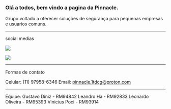 ### Olá a todos, bem vindo a pagina da Pinnacle.

Grupo voltado a oferecer soluções de segurança para pequenas empresas e usuarios comuns.

----------------------------------------------------------------------------------------------------------------------------------------------------------------

social medias

 <a href="https://www.linkedin.com/in/vinicius-angelo-poci-003923232/" target="_blank"><img src="https://img.shields.io/badge/LinkedIn-0077B5?style=for-the-badge&logo=linkedin&logoColor=white" target="_blank"></a>
 
 <a href="https://www.facebook.com/pinnacleltda" target="_blank"><img src="https://img.shields.io/badge/Facebook-1877F2?style=for-the-badge&logo=facebook&logoColor=white" target="_blank"></a>
 
 
 -----------------------------------------------------------------------------------------------------------------------------------------------------------------
 
 Formas de contato
 
 Celular: (11) 97958-6346
 Email: pinnacle.1tdcg@proton.com
 
 -----------------------------------------------------------------------------------------------------------------------------------------------------------------
 
 Equipe:
 Gustavo Diniz - RM94842
 Leandro Ha - RM92833
 Leonardo Oliveira - RM95393
 Vinicius Poci - RM93914
